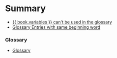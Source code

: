 # Summary

* [{{ book.variables }} can't be used in the glossary](README.md)
* [Glossary Entries with same beginning word](glossarywords.md)

### Glossary
* [Glossary](GLOSSARY.md)